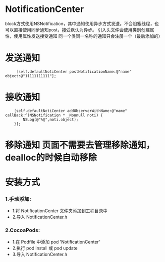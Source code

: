 # NotificationCenter
block方式使用NSNotification，其中通知使用异步方式发送，不会阻塞线程，也可以直接使用同步通知post，接受默认为异步。
引入头文件会使用类别创建属性，使用属性发送接受通知
同一个类同一名称的通知只会注册一个（最后添加的）

# 发送通知
```objc
     [self.defaultNotiCenter postNotificationName:@"name" object:@"11111111111"];
```
# 接收通知
```objc
    [self.defaultNotiCenter addObserverWithName:@"name" callBack:^(NSNotification * _Nonnull noti) {
        NSLog(@"%@",noti.object);
    }];
```
# 移除通知  页面不需要去管理移除通知，dealloc的时候自动移除  

# 安装方式  
### 1.手动添加:<br>
*   1.将 NotificationCenter 文件夹添加到工程目录中<br>
*   2.导入 NotificationCenter.h

### 2.CocoaPods:<br>
*   1.在 Podfile 中添加 pod 'NotificationCenter'<br>
*   2.执行 pod install 或 pod update<br>
*   3.导入 NotificationCenter.h
